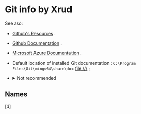 # Git info by Xrud

See aso:
* [Github's Resources](https://try.github.io/) .
* [Github Documentation](https://docs.github.com/en) .
* [Microsoft Azure Documentation](https://docs.microsoft.com/en-us/azure/devops/learn/git/what-is-git) .
* Default location of installed Git documentation : `C:\Program Files\Git\mingw64\share\doc` [file:///](file:///C|//Program%20Files//Git//mingw64//share//doc) ;

* <details><summary>Not recommended</summary>
	Git Online Documentation -- https://git-scm.com/docs .
	</details>


## Names

[d]

